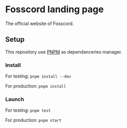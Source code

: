 # Fosscord landing page
The official website of Fosscord.

## Setup
This repository use [PNPM](https://pnpm.io) as dependanceries manager.

### Install
For testing:
`pnpm install --dev`

For production:
`pnpm install`

### Launch
For testing:
`pnpm test`

For production:
`pnpm start`